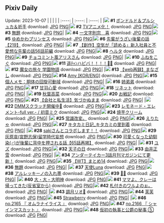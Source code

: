 ## Pixiv Daily
Update: 2023-10-07
|      |      |      |
| :----: | :----: | :----: |
|![](https://pixiv.microyu.workers.dev/c/240x480/img-master/img/2023/10/05/00/00/19/112277363_p0_master1200.jpg) **#1** [ボンドルド＆プルシュカ＆祈手](https://www.pixiv.net/artworks/112277363) download: [JPG](https://pixiv.microyu.workers.dev/img-original/img/2023/10/05/00/00/19/112277363_p0.jpg) [PNG](https://pixiv.microyu.workers.dev/img-original/img/2023/10/05/00/00/19/112277363_p0.png)|![](https://pixiv.microyu.workers.dev/c/240x480/img-master/img/2023/10/05/00/09/22/112277897_p0_master1200.jpg) **#2** [TVアニメ化！](https://www.pixiv.net/artworks/112277897) download: [JPG](https://pixiv.microyu.workers.dev/img-original/img/2023/10/05/00/09/22/112277897_p0.jpg) [PNG](https://pixiv.microyu.workers.dev/img-original/img/2023/10/05/00/09/22/112277897_p0.png)|![](https://pixiv.microyu.workers.dev/c/240x480/img-master/img/2023/10/05/21/30/11/112298616_p0_master1200.jpg) **#3** [無題](https://www.pixiv.net/artworks/112298616) download: [JPG](https://pixiv.microyu.workers.dev/img-original/img/2023/10/05/21/30/11/112298616_p0.jpg) [PNG](https://pixiv.microyu.workers.dev/img-original/img/2023/10/05/21/30/11/112298616_p0.png)|
|![](https://pixiv.microyu.workers.dev/c/240x480/img-master/img/2023/10/06/00/00/28/112303320_p0_master1200.jpg) **#4** [一文字則宗　喜](https://www.pixiv.net/artworks/112303320) download: [JPG](https://pixiv.microyu.workers.dev/img-original/img/2023/10/06/00/00/28/112303320_p0.jpg) [PNG](https://pixiv.microyu.workers.dev/img-original/img/2023/10/06/00/00/28/112303320_p0.png)|![](https://pixiv.microyu.workers.dev/c/240x480/img-master/img/2023/10/05/00/00/30/112277413_p0_master1200.jpg) **#5** [ゆめかわプリンセス](https://www.pixiv.net/artworks/112277413) download: [JPG](https://pixiv.microyu.workers.dev/img-original/img/2023/10/05/00/00/30/112277413_p0.jpg) [PNG](https://pixiv.microyu.workers.dev/img-original/img/2023/10/05/00/00/30/112277413_p0.png)|![](https://pixiv.microyu.workers.dev/c/240x480/img-master/img/2023/10/06/19/01/26/112320421_p0_master1200.jpg) **#6** [先輩がうざい後輩の話【219】](https://www.pixiv.net/artworks/112320421) download: [JPG](https://pixiv.microyu.workers.dev/img-original/img/2023/10/06/19/01/26/112320421_p0.jpg) [PNG](https://pixiv.microyu.workers.dev/img-original/img/2023/10/06/19/01/26/112320421_p0.png)|
|![](https://pixiv.microyu.workers.dev/c/240x480/img-master/img/2023/10/05/18/28/44/112293713_p0_master1200.jpg) **#7** [【創作】空気が「読める」新入社員と不愛想な先輩の話56話前編](https://www.pixiv.net/artworks/112293713) download: [JPG](https://pixiv.microyu.workers.dev/img-original/img/2023/10/05/18/28/44/112293713_p0.jpg) [PNG](https://pixiv.microyu.workers.dev/img-original/img/2023/10/05/18/28/44/112293713_p0.png)|![](https://pixiv.microyu.workers.dev/c/240x480/img-master/img/2023/10/05/00/04/09/112277696_p0_master1200.jpg) **#8** [ヘルタ](https://www.pixiv.net/artworks/112277696) download: [JPG](https://pixiv.microyu.workers.dev/img-original/img/2023/10/05/00/04/09/112277696_p0.jpg) [PNG](https://pixiv.microyu.workers.dev/img-original/img/2023/10/05/00/04/09/112277696_p0.png)|![](https://pixiv.microyu.workers.dev/c/240x480/img-master/img/2023/10/06/00/07/27/112303729_p0_master1200.jpg) **#9** [チョコミント風アリスさん](https://www.pixiv.net/artworks/112303729) download: [JPG](https://pixiv.microyu.workers.dev/img-original/img/2023/10/06/00/07/27/112303729_p0.jpg) [PNG](https://pixiv.microyu.workers.dev/img-original/img/2023/10/06/00/07/27/112303729_p0.png)|
|![](https://pixiv.microyu.workers.dev/c/240x480/img-master/img/2023/10/06/07/30/00/112310067_p0_master1200.jpg) **#10** [ふねをこぐ](https://www.pixiv.net/artworks/112310067) download: [JPG](https://pixiv.microyu.workers.dev/img-original/img/2023/10/06/07/30/00/112310067_p0.jpg) [PNG](https://pixiv.microyu.workers.dev/img-original/img/2023/10/06/07/30/00/112310067_p0.png)|![](https://pixiv.microyu.workers.dev/c/240x480/img-master/img/2023/10/05/00/00/14/112277323_p0_master1200.jpg) **#11** [遥ﾁｬﾝハピバ！！！！🎂🎉](https://www.pixiv.net/artworks/112277323) download: [JPG](https://pixiv.microyu.workers.dev/img-original/img/2023/10/05/00/00/14/112277323_p0.jpg) [PNG](https://pixiv.microyu.workers.dev/img-original/img/2023/10/05/00/00/14/112277323_p0.png)|![](https://pixiv.microyu.workers.dev/c/240x480/img-master/img/2023/10/05/00/00/25/112277379_p0_master1200.jpg) **#12** [魔女の旅々 学園物語](https://www.pixiv.net/artworks/112277379) download: [JPG](https://pixiv.microyu.workers.dev/img-original/img/2023/10/05/00/00/25/112277379_p0.jpg) [PNG](https://pixiv.microyu.workers.dev/img-original/img/2023/10/05/00/00/25/112277379_p0.png)|
|![](https://pixiv.microyu.workers.dev/c/240x480/img-master/img/2023/10/05/17/47/32/112292713_p0_master1200.jpg) **#13** [【web再録】まなざし](https://www.pixiv.net/artworks/112292713) download: [JPG](https://pixiv.microyu.workers.dev/img-original/img/2023/10/05/17/47/32/112292713_p0.jpg) [PNG](https://pixiv.microyu.workers.dev/img-original/img/2023/10/05/17/47/32/112292713_p0.png)|![](https://pixiv.microyu.workers.dev/c/240x480/img-master/img/2023/10/05/13/41/46/112289060_p0_master1200.jpg) **#14** [Amy [KOR/ENG]](https://www.pixiv.net/artworks/112289060) download: [JPG](https://pixiv.microyu.workers.dev/img-original/img/2023/10/05/13/41/46/112289060_p0.jpg) [PNG](https://pixiv.microyu.workers.dev/img-original/img/2023/10/05/13/41/46/112289060_p0.png)|![](https://pixiv.microyu.workers.dev/c/240x480/img-master/img/2023/10/05/07/00/06/112283956_p0_master1200.jpg) **#15** [個人メモ：胴体の回旋可動域](https://www.pixiv.net/artworks/112283956) download: [JPG](https://pixiv.microyu.workers.dev/img-original/img/2023/10/05/07/00/06/112283956_p0.jpg) [PNG](https://pixiv.microyu.workers.dev/img-original/img/2023/10/05/07/00/06/112283956_p0.png)|
|![](https://pixiv.microyu.workers.dev/c/240x480/img-master/img/2023/10/06/17/59/19/112318833_p0_master1200.jpg) **#16** [姉弟弟](https://www.pixiv.net/artworks/112318833) download: [JPG](https://pixiv.microyu.workers.dev/img-original/img/2023/10/06/17/59/19/112318833_p0.jpg) [PNG](https://pixiv.microyu.workers.dev/img-original/img/2023/10/06/17/59/19/112318833_p0.png)|![](https://pixiv.microyu.workers.dev/c/240x480/img-master/img/2023/10/06/17/26/30/112318173_p0_master1200.jpg) **#17** [甘羽心愛](https://www.pixiv.net/artworks/112318173) download: [JPG](https://pixiv.microyu.workers.dev/img-original/img/2023/10/06/17/26/30/112318173_p0.jpg) [PNG](https://pixiv.microyu.workers.dev/img-original/img/2023/10/06/17/26/30/112318173_p0.png)|![](https://pixiv.microyu.workers.dev/c/240x480/img-master/img/2023/10/06/00/09/54/112303806_p0_master1200.jpg) **#18** [リネット](https://www.pixiv.net/artworks/112303806) download: [JPG](https://pixiv.microyu.workers.dev/img-original/img/2023/10/06/00/09/54/112303806_p0.jpg) [PNG](https://pixiv.microyu.workers.dev/img-original/img/2023/10/06/00/09/54/112303806_p0.png)|
|![](https://pixiv.microyu.workers.dev/c/240x480/img-master/img/2023/10/06/19/23/22/112318258_p0_master1200.jpg) **#19** [秋葉高菜](https://www.pixiv.net/artworks/112318258) download: [JPG](https://pixiv.microyu.workers.dev/img-original/img/2023/10/06/19/23/22/112318258_p0.jpg) [PNG](https://pixiv.microyu.workers.dev/img-original/img/2023/10/06/19/23/22/112318258_p0.png)|![](https://pixiv.microyu.workers.dev/c/240x480/img-master/img/2023/10/05/11/13/16/112286947_p0_master1200.jpg) **#20** [お戦記](https://www.pixiv.net/artworks/112286947) download: [JPG](https://pixiv.microyu.workers.dev/img-original/img/2023/10/05/11/13/16/112286947_p0.jpg) [PNG](https://pixiv.microyu.workers.dev/img-original/img/2023/10/05/11/13/16/112286947_p0.png)|![](https://pixiv.microyu.workers.dev/c/240x480/img-master/img/2023/10/06/12/00/07/112313407_p0_master1200.jpg) **#21** [【会社と私生活】気づかぬまま](https://www.pixiv.net/artworks/112313407) download: [JPG](https://pixiv.microyu.workers.dev/img-original/img/2023/10/06/12/00/07/112313407_p0.jpg) [PNG](https://pixiv.microyu.workers.dev/img-original/img/2023/10/06/12/00/07/112313407_p0.png)|
|![](https://pixiv.microyu.workers.dev/c/240x480/img-master/img/2023/10/05/00/16/18/112278127_p0_master1200.jpg) **#22** [DMMスクラッチ開催中👑](https://www.pixiv.net/artworks/112278127) download: [JPG](https://pixiv.microyu.workers.dev/img-original/img/2023/10/05/00/16/18/112278127_p0.jpg) [PNG](https://pixiv.microyu.workers.dev/img-original/img/2023/10/05/00/16/18/112278127_p0.png)|![](https://pixiv.microyu.workers.dev/c/240x480/img-master/img/2023/10/05/21/26/28/112298499_p0_master1200.jpg) **#23** [レモネード・エレメント-full ver.- / 初音ミク](https://www.pixiv.net/artworks/112298499) download: [JPG](https://pixiv.microyu.workers.dev/img-original/img/2023/10/05/21/26/28/112298499_p0.jpg) [PNG](https://pixiv.microyu.workers.dev/img-original/img/2023/10/05/21/26/28/112298499_p0.png)|![](https://pixiv.microyu.workers.dev/c/240x480/img-master/img/2023/10/06/20/30/00/112322655_p0_master1200.jpg) **#24** [焼芋クリーム](https://www.pixiv.net/artworks/112322655) download: [JPG](https://pixiv.microyu.workers.dev/img-original/img/2023/10/06/20/30/00/112322655_p0.jpg) [PNG](https://pixiv.microyu.workers.dev/img-original/img/2023/10/06/20/30/00/112322655_p0.png)|
|![](https://pixiv.microyu.workers.dev/c/240x480/img-master/img/2023/10/05/11/48/37/112287261_p0_master1200.jpg) **#25** [常識改変。](https://www.pixiv.net/artworks/112287261) download: [JPG](https://pixiv.microyu.workers.dev/img-original/img/2023/10/05/11/48/37/112287261_p0.jpg) [PNG](https://pixiv.microyu.workers.dev/img-original/img/2023/10/05/11/48/37/112287261_p0.png)|![](https://pixiv.microyu.workers.dev/c/240x480/img-master/img/2023/10/05/17/00/12/112291892_p0_master1200.jpg) **#26** [えりたゃ](https://www.pixiv.net/artworks/112291892) download: [JPG](https://pixiv.microyu.workers.dev/img-original/img/2023/10/05/17/00/12/112291892_p0.jpg) [PNG](https://pixiv.microyu.workers.dev/img-original/img/2023/10/05/17/00/12/112291892_p0.png)|![](https://pixiv.microyu.workers.dev/c/240x480/img-master/img/2023/10/05/12/11/49/112287817_p0_master1200.jpg) **#27** [キタカミ日記_キタカミの里到着](https://www.pixiv.net/artworks/112287817) download: [JPG](https://pixiv.microyu.workers.dev/img-original/img/2023/10/05/12/11/49/112287817_p0.jpg) [PNG](https://pixiv.microyu.workers.dev/img-original/img/2023/10/05/12/11/49/112287817_p0.png)|
|![](https://pixiv.microyu.workers.dev/c/240x480/img-master/img/2023/10/06/19/46/25/112321479_p0_master1200.jpg) **#28** [sakiさんとコラボします！！](https://www.pixiv.net/artworks/112321479) download: [JPG](https://pixiv.microyu.workers.dev/img-original/img/2023/10/06/19/46/25/112321479_p0.jpg) [PNG](https://pixiv.microyu.workers.dev/img-original/img/2023/10/06/19/46/25/112321479_p0.png)|![](https://pixiv.microyu.workers.dev/c/240x480/img-master/img/2023/10/05/17/17/31/112292196_p0_master1200.jpg) **#29** [灰原哀(宮野志保)留学時代妄想](https://www.pixiv.net/artworks/112292196) download: [JPG](https://pixiv.microyu.workers.dev/img-original/img/2023/10/05/17/17/31/112292196_p0.jpg) [PNG](https://pixiv.microyu.workers.dev/img-original/img/2023/10/05/17/17/31/112292196_p0.png)|![](https://pixiv.microyu.workers.dev/c/240x480/img-master/img/2023/10/06/12/00/25/112313444_p0_master1200.jpg) **#30** [可愛くなった幼馴染(♂)が後輩に背中を押される話【65話再掲】](https://www.pixiv.net/artworks/112313444) download: [JPG](https://pixiv.microyu.workers.dev/img-original/img/2023/10/06/12/00/25/112313444_p0.jpg) [PNG](https://pixiv.microyu.workers.dev/img-original/img/2023/10/06/12/00/25/112313444_p0.png)|
|![](https://pixiv.microyu.workers.dev/c/240x480/img-master/img/2023/10/05/07/13/28/112284097_p0_master1200.jpg) **#31** [ユズ](https://www.pixiv.net/artworks/112284097) download: [JPG](https://pixiv.microyu.workers.dev/img-original/img/2023/10/05/07/13/28/112284097_p0.jpg) [PNG](https://pixiv.microyu.workers.dev/img-original/img/2023/10/05/07/13/28/112284097_p0.png)|![](https://pixiv.microyu.workers.dev/c/240x480/img-master/img/2023/10/05/04/53/38/112282767_p0_master1200.jpg) **#32** [天子の日](https://www.pixiv.net/artworks/112282767) download: [JPG](https://pixiv.microyu.workers.dev/img-original/img/2023/10/05/04/53/38/112282767_p0.jpg) [PNG](https://pixiv.microyu.workers.dev/img-original/img/2023/10/05/04/53/38/112282767_p0.png)|![](https://pixiv.microyu.workers.dev/c/240x480/img-master/img/2023/10/05/00/00/11/112277310_p0_master1200.jpg) **#33** [由井正雪](https://www.pixiv.net/artworks/112277310) download: [JPG](https://pixiv.microyu.workers.dev/img-original/img/2023/10/05/00/00/11/112277310_p0.jpg) [PNG](https://pixiv.microyu.workers.dev/img-original/img/2023/10/05/00/00/11/112277310_p0.png)|
|![](https://pixiv.microyu.workers.dev/c/240x480/img-master/img/2023/10/06/18/19/13/112319383_p0_master1200.jpg) **#34** [アンダーテイカー3話月刊マガジンにて更新！](https://www.pixiv.net/artworks/112319383) download: [JPG](https://pixiv.microyu.workers.dev/img-original/img/2023/10/06/18/19/13/112319383_p0.jpg) [PNG](https://pixiv.microyu.workers.dev/img-original/img/2023/10/06/18/19/13/112319383_p0.png)|![](https://pixiv.microyu.workers.dev/c/240x480/img-master/img/2023/10/06/19/59/08/112321770_p0_master1200.jpg) **#35** [【WT】まとめ14](https://www.pixiv.net/artworks/112321770) download: [JPG](https://pixiv.microyu.workers.dev/img-original/img/2023/10/06/19/59/08/112321770_p0.jpg) [PNG](https://pixiv.microyu.workers.dev/img-original/img/2023/10/06/19/59/08/112321770_p0.png)|![](https://pixiv.microyu.workers.dev/c/240x480/img-master/img/2023/10/05/00/13/19/112278037_p0_master1200.jpg) **#36** [無題](https://www.pixiv.net/artworks/112278037) download: [JPG](https://pixiv.microyu.workers.dev/img-original/img/2023/10/05/00/13/19/112278037_p0.jpg) [PNG](https://pixiv.microyu.workers.dev/img-original/img/2023/10/05/00/13/19/112278037_p0.png)|
|![](https://pixiv.microyu.workers.dev/c/240x480/img-master/img/2023/10/05/00/00/26/112277386_p0_master1200.jpg) **#37** [天使Luna](https://www.pixiv.net/artworks/112277386) download: [JPG](https://pixiv.microyu.workers.dev/img-original/img/2023/10/05/00/00/26/112277386_p0.jpg) [PNG](https://pixiv.microyu.workers.dev/img-original/img/2023/10/05/00/00/26/112277386_p0.png)|![](https://pixiv.microyu.workers.dev/c/240x480/img-master/img/2023/10/05/20/25/44/112296648_p0_master1200.jpg) **#38** [アルレッキーノの入れ墨](https://www.pixiv.net/artworks/112296648) download: [JPG](https://pixiv.microyu.workers.dev/img-original/img/2023/10/05/20/25/44/112296648_p0.jpg) [PNG](https://pixiv.microyu.workers.dev/img-original/img/2023/10/05/20/25/44/112296648_p0.png)|![](https://pixiv.microyu.workers.dev/c/240x480/img-master/img/2023/10/05/13/33/09/112288952_p0_master1200.jpg) **#39** [🎃👻](https://www.pixiv.net/artworks/112288952) download: [JPG](https://pixiv.microyu.workers.dev/img-original/img/2023/10/05/13/33/09/112288952_p0.jpg) [PNG](https://pixiv.microyu.workers.dev/img-original/img/2023/10/05/13/33/09/112288952_p0.png)|
|![](https://pixiv.microyu.workers.dev/c/240x480/img-master/img/2023/10/06/07/10/13/112309871_p0_master1200.jpg) **#40** [大・大・大明神](https://www.pixiv.net/artworks/112309871) download: [JPG](https://pixiv.microyu.workers.dev/img-original/img/2023/10/06/07/10/13/112309871_p0.jpg) [PNG](https://pixiv.microyu.workers.dev/img-original/img/2023/10/06/07/10/13/112309871_p0.png)|![](https://pixiv.microyu.workers.dev/c/240x480/img-master/img/2023/10/05/21/15/09/112298186_p0_master1200.jpg) **#41** [ママよ、クレーは帰ってきた(反省室から)](https://www.pixiv.net/artworks/112298186) download: [JPG](https://pixiv.microyu.workers.dev/img-original/img/2023/10/05/21/15/09/112298186_p0.jpg) [PNG](https://pixiv.microyu.workers.dev/img-original/img/2023/10/05/21/15/09/112298186_p0.png)|![](https://pixiv.microyu.workers.dev/c/240x480/img-master/img/2023/10/06/21/33/56/112324644_p0_master1200.jpg) **#42** [札付きのワルよのぉ。](https://www.pixiv.net/artworks/112324644) download: [JPG](https://pixiv.microyu.workers.dev/img-original/img/2023/10/06/21/33/56/112324644_p0.jpg) [PNG](https://pixiv.microyu.workers.dev/img-original/img/2023/10/06/21/33/56/112324644_p0.png)|
|![](https://pixiv.microyu.workers.dev/c/240x480/img-master/img/2023/10/05/00/00/31/112277418_p0_master1200.jpg) **#43** [調月リオ🖤](https://www.pixiv.net/artworks/112277418) download: [JPG](https://pixiv.microyu.workers.dev/img-original/img/2023/10/05/00/00/31/112277418_p0.jpg) [PNG](https://pixiv.microyu.workers.dev/img-original/img/2023/10/05/00/00/31/112277418_p0.png)|![](https://pixiv.microyu.workers.dev/c/240x480/img-master/img/2023/10/05/00/05/48/112277772_p0_master1200.jpg) **#44** [芙芙](https://www.pixiv.net/artworks/112277772) download: [JPG](https://pixiv.microyu.workers.dev/img-original/img/2023/10/05/00/05/48/112277772_p0.jpg) [PNG](https://pixiv.microyu.workers.dev/img-original/img/2023/10/05/00/05/48/112277772_p0.png)|![](https://pixiv.microyu.workers.dev/c/240x480/img-master/img/2023/10/06/00/02/53/112303228_p0_master1200.jpg) **#45** [Strawberry](https://www.pixiv.net/artworks/112303228) download: [JPG](https://pixiv.microyu.workers.dev/img-original/img/2023/10/06/00/02/53/112303228_p0.jpg) [PNG](https://pixiv.microyu.workers.dev/img-original/img/2023/10/06/00/02/53/112303228_p0.png)|
|![](https://pixiv.microyu.workers.dev/c/240x480/img-master/img/2023/10/05/22/51/36/112301094_p0_master1200.jpg) **#46** [no.2165 『 オムラナイライス 』](https://www.pixiv.net/artworks/112301094) download: [JPG](https://pixiv.microyu.workers.dev/img-original/img/2023/10/05/22/51/36/112301094_p0.jpg) [PNG](https://pixiv.microyu.workers.dev/img-original/img/2023/10/05/22/51/36/112301094_p0.png)|![](https://pixiv.microyu.workers.dev/c/240x480/img-master/img/2023/10/06/12/45/05/112314090_p0_master1200.jpg) **#47** [no.2166 『 シャインマスカット 』](https://www.pixiv.net/artworks/112314090) download: [JPG](https://pixiv.microyu.workers.dev/img-original/img/2023/10/06/12/45/05/112314090_p0.jpg) [PNG](https://pixiv.microyu.workers.dev/img-original/img/2023/10/06/12/45/05/112314090_p0.png)|![](https://pixiv.microyu.workers.dev/c/240x480/img-master/img/2023/10/06/00/01/31/112303485_p0_master1200.jpg) **#48** [仮初の執事と公爵の秘事 ⑤](https://www.pixiv.net/artworks/112303485) download: [JPG](https://pixiv.microyu.workers.dev/img-original/img/2023/10/06/00/01/31/112303485_p0.jpg) [PNG](https://pixiv.microyu.workers.dev/img-original/img/2023/10/06/00/01/31/112303485_p0.png)|
